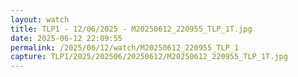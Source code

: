```yaml
---
layout: watch
title: TLP1 - 12/06/2025 - M20250612_220955_TLP_1T.jpg
date: 2025-06-12 22:09:55
permalink: /2025/06/12/watch/M20250612_220955_TLP_1
capture: TLP1/2025/202506/20250612/M20250612_220955_TLP_1T.jpg
---
```

